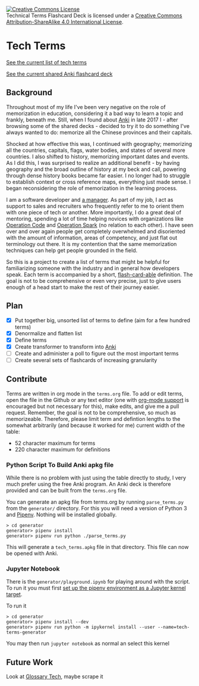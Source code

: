 <a rel="license" href="http://creativecommons.org/licenses/by-sa/4.0/"><img alt="Creative Commons License" style="border-width:0" src="https://i.creativecommons.org/l/by-sa/4.0/88x31.png" /></a><br /><span xmlns:dct="http://purl.org/dc/terms/" property="dct:title">Technical Terms Flashcard Deck</span> is licensed under a <a rel="license" href="http://creativecommons.org/licenses/by-sa/4.0/">Creative Commons Attribution-ShareAlike 4.0 International License</a>.

# Tech Terms

[See the current list of tech terms](https://github.com/togakangaroo/tech-terms/blob/master/terms.org)

[See the current shared Anki flashcard deck](https://ankiweb.net/shared/info/40916824)

## Background

Throughout most of my life I've been very negative on the role of memorization in education, considering it a bad way to learn a topic and frankly, beneath me. Still, when I found about [Anki](http://ankiweb.net/) in late 2017 I - after browsing some of the shared decks - decided to try it to do something I've always wanted to do: memorize all the Chinese provinces and their capitals. 

Shocked at how effective this was, I continued with geography; memorizing all the countries, capitals, flags, water bodies, and states of several more countries. I also shifted to history, memorizing important dates and events. As I did this, I was surprised to realize an additional benefit - by having geography and the broad outline of history at my beck and call, powering through dense history books became far easier. I no longer had to struggle to establish context or cross reference maps, everything just made sense. I began reconsidering the role of memorization in the learning process. 

I am a software developer and [a manager](https://www.surgeforward.com/our-team/). As part of my job, I act as support to sales and recruiters who frequently refer to me to orient them with one piece of tech or another. More importantly, I do a great deal of mentoring, spending a lot of time helping novices with organizations like [Operation Code](http://operationcode.org) and [Operation Spark](https://operationspark.org/) (no relation to each other). I have seen over and over again people get completely overwhelmed and disoriented with the amount of information, areas of competency, and just flat out terminology out there. It is my contention that the same memorization techniques can help get people grounded in the field.

So this is a project to create a list of terms that might be helpful for familiarizing someone with the industry and in general how developers speak. Each term is accompanied by a short, [flash-card-able](https://ankiweb.net/shared/info/40916824) definition. The goal is not to be comprehensive or even very precise, just to give users enough of a head start to make the rest of their journey easier.

## Plan

- [x] Put together big, unsorted list of terms to define (aim for a few hundred terms)
- [x] Denormalize and flatten list
- [x] Define terms
- [x] Create transformer to transform into [Anki](http://ankiweb.net/)
- [ ] Create and administer a poll to figure out the most important terms
- [ ] Create several sets of flashcards of increasing granularity

## Contribute

Terms are written in org mode in the `terms.org` file. To add or edit terms, open the file in the Github or any text editor (one with [org-mode support](https://en.wikipedia.org/wiki/Org-mode#Integration) is encouraged but not necessary for this), make edits, and give me a pull request. Remember, the goal is not to be comprehensive, so much as memorizeable. Therefore, please limit term and defintion lengths to the somewhat arbitrarily (and because it worked for me) current width of the table:

* 52 character maximum for terms
* 220 character maximum for definitions

### Python Script To Build Anki apkg file

While there is no problem with just using the table directly to study, I very much prefer using the free Anki program. An Anki deck is therefore provided and can be built from the `terms.org` file.

You can generate an apkg file from terms.org by running `parse_terms.py` from the `generator/` directory. For this you will need a version of Python 3 and [Pipenv](https://pipenv.readthedocs.io/en/latest/). Nothing will be installed globally.

    > cd generator
    generator> pipenv install
    generator> pipenv run python ./parse_terms.py
    
This will generate a `tech_terms.apkg` file in that directory. This file can now be opened with Anki.

### Jupyter Notebook

There is the `generator/playground.ipynb` for playing around with the script. To run it you must first [set up the pipenv environment as a Jupyter kernel target](https://stackoverflow.com/questions/47295871/is-there-a-way-to-use-pipenv-with-jupyter-notebook).

To run it

    > cd generator
    generator> pipenv install --dev
    generator> pipenv run python -m ipykernel install --user --name=tech-terms-generator
    
You may then run `jupyter notebook` as normal an select this kernel

## Future Work

Look at [Glossary Tech](https://glossarytech.com/terms/software_architecture/page2), maybe scrape it

